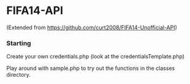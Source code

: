 FIFA14-API
=================
(Extended from https://github.com/curt2008/FIFA14-Unofficial-API)

### Starting

Create your own credentials.php (look at the credentialsTemplate.php)

Play around with sample.php to try out the functions in the classes directory.
